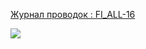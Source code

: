 
[Журнал проводок : FI_ALL-16](https://yt.surgutneftegas.ru:4443/issue/FI_ALL-16)

![](Pasted%20image%2020250721133347.png)